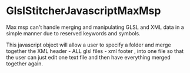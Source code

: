 # GlslStitcherJavascriptMaxMsp
Max msp can't handle merging and manipulating GLSL and XML data in a simple manner due to reserved keywords and symbols. 

This javascript object will allow a user to specify a folder and merge together the XML header - ALL glsl files - xml footer , into one file so that the user can just edit one text file and then have everything merged together again.
